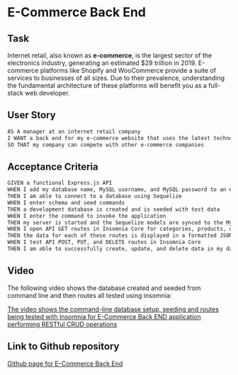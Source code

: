 # E-Commerce Back End

## Task

Internet retail, also known as **e-commerce**, is the largest sector of the electronics industry, generating an estimated $29 trillion in 2019. E-commerce platforms like Shopify and WooCommerce provide a suite of services to businesses of all sizes. Due to their prevalence, understanding the fundamental architecture of these platforms will benefit you as a full-stack web developer.

## User Story

```md
AS A manager at an internet retail company
I WANT a back end for my e-commerce website that uses the latest technologies
SO THAT my company can compete with other e-commerce companies
```

## Acceptance Criteria

```md
GIVEN a functional Express.js API
WHEN I add my database name, MySQL username, and MySQL password to an environment variable file
THEN I am able to connect to a database using Sequelize
WHEN I enter schema and seed commands
THEN a development database is created and is seeded with test data
WHEN I enter the command to invoke the application
THEN my server is started and the Sequelize models are synced to the MySQL database
WHEN I open API GET routes in Insomnia Core for categories, products, or tags
THEN the data for each of these routes is displayed in a formatted JSON
WHEN I test API POST, PUT, and DELETE routes in Insomnia Core
THEN I am able to successfully create, update, and delete data in my database
```

## Video

The following video shows the database created and seeded from command line and then routes all tested using insomnia:

[The video shows the command-line database setup, seeding and routes being tested with Insomnia for E-Commerce Back END application performing RESTful CRUD operations](https://drive.google.com/file/d/1zsO8jczDI8YbNyEvADyqEHIIDHWtGkYe/view)


## Link to Github repository
[Github page for E-Commerce Back End](https://github.com/eamahma/E-Commerce)
